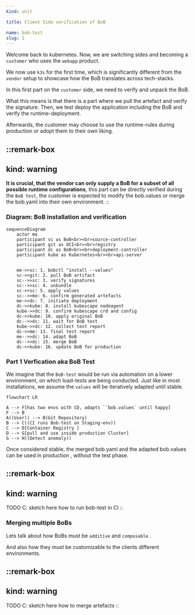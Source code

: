 ```yaml
---
kind: unit

title: Client Side verification of BoB

name: bob-test
slug: 1
---
```


Welcome back to kubernetes. Now, we are switching sides and becoming a `customer` who uses the `webapp` product.

We now use `k3s` for the first time, which is significantly different from the `vendor` setup to showcase how the BoB translates across tech-stacks.

In this first part on the `customer` side, we need to verify and unpack the BoB.

What this means is that there is a part where we pull the artefact and verify the signature.
Then, we test deploy the application including the BoB and verify the runtime-deployment.

Afterwards, the customer may choose to use the runtime-rules during production or adopt them to their own liking.




::remark-box
---
kind: warning
---
__It is crucial, that the vendor can only supply a BoB for a __subset__ of all possible runtime configurations__, this part can
be directly verified during the `BoB test`, the customer is expected to modify the bob.values or merge the bob.yaml into 
their own environment.
::

### Diagram: BoB installation and verification 

```mermaid
sequenceDiagram
    actor me
    participant sc as BoB<br><br>source-controller
    participant git as OCI<br><br>registry
    participant dc as BoB<br><br>deployment-controller
    participant kube as Kubernetes<br><br>api-server


    me->>sc: 1. bobctl "install --values"
    sc->>git: 2. pull BoB artifact
    sc-->>sc: 3. verify signatures
    sc-->>sc: 4. unbundle
    sc->>sc: 5. apply values
    sc-->>me: 6. confirm generated artefacts
    me->>dc: 7. initiate deployment
    dc->>kube: 8. install kubescape nodeagent
    kube->>dc: 9. confirm kubescape crd and config
    dc->>kube: 10. apply original BoB
    dc-->>dc: 11. wait for BoB test
    kube->>dc: 12. collect test report
    dc->>me: 13. final test report
    me-->>dc: 14. adapt BoB
    dc-->>dc: 15. merge BoB
    dc->>kube: 16. update BoB for production
```

### Part 1 Verfication aka BoB Test

We imagine that the `BoB-test` would be run via automation on a lower environment, on which load-tests are being conducted.
Just like in most installations, we assume the `values` will be iteratively adapted until stable.

```mermaid
flowchart LR

A --> F[has two envs with CD, adapts ``bob.values` until happy]
F --> B
A((User)) --> B(Git Repository)
B --> C((CI runs Bob-test on Staging-env))
C --> D[Container Registry ]
D --> G[pull and use inside production Cluster]
G --> H((Detect anomaly))
```

Once considered stable, the merged bob.yaml and the adapted bob.values can be used in production , without the test phase.


::remark-box
---
kind: warning
---
TODO C: sketch here how to run bob-test in CI
::

### Merging multiple BoBs 

Lets talk about how BoBs must be `additive` and `composable` .

And also how they must be customizable to the clients different environments. 


::remark-box
---
kind: warning
---
TODO C: sketch here how to merge artefacts
::


